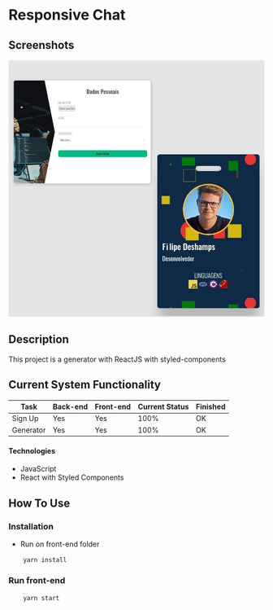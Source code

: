 # Responsive Chat

## Screenshots


![Alt text](screenshots/print.jpeg?raw=true  "Title")

## Description

This project is a generator with ReactJS with styled-components


## Current System Functionality


| Task           | Back-end | Front-end   | Current Status | Finished | 
|----------------|---------------|---------------|----------------|-----------|
| Sign Up   | Yes  | Yes | 100% | OK
| Generator  | Yes  | Yes | 100% | OK

#### Technologies

- JavaScript
- React with Styled Components


## How To Use

### Installation

- Run on front-end folder

```
    yarn install 
```


### Run front-end
```
    yarn start
```

